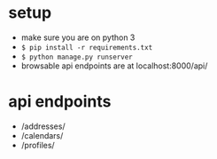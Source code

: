 # setup
- make sure you are on python 3
- `$ pip install -r requirements.txt`
- `$ python manage.py runserver`
- browsable api endpoints are at localhost:8000/api/

# api endpoints
- /addresses/
- /calendars/
- /profiles/
